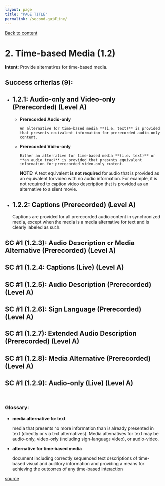 ```yaml
---
layout: page
title: "PAGE TITLE"
permalink: /second-guidline/
---
```

<link rel="stylesheet" href="/assets/css/style.css?v=07f9abc06ad55cffb2433692575c223659db012e" media="screen"><link rel="stylesheet" href="/css/style.css">
<a class="back-link" href="https://shoshiko.github.io">Back to content</a>
   
<div class="inner" markdown="1">

# 2. Time-based Media (1.2)

**Intent:** Provide alternatives for time-based media.

## Success criterias (9):

- ## 1.2.1: Audio-only and Video-only (Prerecorded) (Level A)

  - **Prerecorded Audio-only**

        An alternative for time-based media **(i.e. text)** is provided that presents equivalent information for prerecorded audio-only content.

  - **Prerecorded Video-only**

        Either an alternative for time-based media **(i.e. text)** or **an audio track** is provided that presents equivalent information for prerecorded video-only content.

    **NOTE:** A text equivalent **is not required** for audio that is provided as an equivalent for video with no audio information. For example, it is not required to caption video description that is provided as an alternative to a silent movie.

- ## 1.2.2: Captions (Prerecorded) (Level A)

    Captions are provided for all prerecorded audio content in synchronized media, except when the media is a media alternative for text and is clearly labeled as such.

## SC #1 (1.2.3): Audio Description or Media Alternative (Prerecorded) (Level A)

## SC #1 (1.2.4: Captions (Live) (Level A)

## SC #1 (1.2.5): Audio Description (Prerecorded) (Level A)

## SC #1 (1.2.6): Sign Language (Prerecorded) (Level A)

## SC #1 (1.2.7): Extended Audio Description (Prerecorded) (Level A)

## SC #1 (1.2.8): Media Alternative (Prerecorded) (Level A)

## SC #1 (1.2.9): Audio-only (Live) (Level A)

&nbsp;

### Glossary:

- **media alternative for text**

    media that presents no more information than is already presented in text (directly or via text alternatives). Media alternatives for text may be audio-only, video-only (including sign-language video), or audio-video.

- **alternative for time-based media**
  
    document including correctly sequenced text descriptions of time-based visual and auditory information and providing a means for achieving the outcomes of any time-based interaction

[source](https://www.w3.org/WAI/WCAG21/Understanding/time-based-media)

</div>